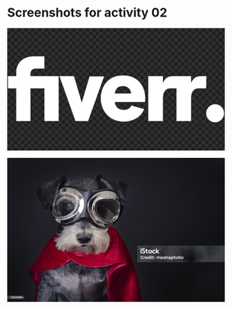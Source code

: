 # Screenshots for activity 02
![Screenshot of Feature X](pic1.jpg)

![Screenshot of Feature X](pic2.jpg)

